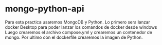 # mongo-python-api

Para esta practica usaremos MongoDB y Python. 
Lo primero sera lanzar docker Desktop para poder lanzar los comandos de docker desde windows 
Luego crearemos el archivo compose.yml y crearemos un contenedor de mongo. 
Por ultimo con el dockerfile crearemos la imagen de Python. 
